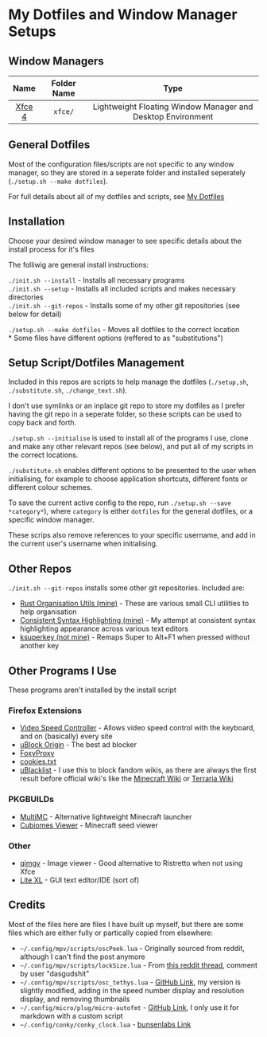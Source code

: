 # My Dotfiles and Window Manager Setups

## Window Managers

| Name | Folder Name | Type |
| :-: | :-: | :-: |	
| [Xfce 4](info/xfce4.md) | `xfce/` | Lightweight Floating Window Manager and Desktop Environment |

## General Dotfiles

Most of the configuration files/scripts are not specific to any window manager, so they are stored in a seperate folder and installed seperately (`./setup.sh --make dotfiles`).

For full details about all of my dotfiles and scripts, see [My Dotfiles](https://randomcoder67.github.io/dotfiles/index.html)

## Installation

Choose your desired window manager to see specific details about the install process for it's files

The folliwig are general install instructions:

`./init.sh --install` - Installs all necessary programs  
`./init.sh --setup` - Installs all included scripts and makes necessary directories  
`./init.sh --git-repos` - Installs some of my other git repositories (see below for detail)  

`./setup.sh --make dotfiles` - Moves all dotfiles to the correct location  
	* Some files have different options (reffered to as "substitutions")

## Setup Script/Dotfiles Management

Included in this repos are scripts to help manage the dotfiles (`./setup,sh`, `./substitute.sh`, `./change_text.sh`). 

I don't use symlinks or an inplace git repo to store my dotfiles as I prefer having the git repo in a seperate folder, so these scripts can be used to copy back and forth.

`./setup.sh --initialise` is used to install all of the programs I use, clone and make any other relevant repos (see below), and put all of my scripts in the correct locations.

`./substitute.sh` enables different options to be presented to the user when initialising, for example to choose application shortcuts, different fonts or different colour schemes.

To save the current active config to the repo, run `./setup.sh --save *category*`), where `category` is either `dotfiles` for the general dotfiles, or a specific window manager.

These scrips also remove references to your specific username, and add in the current user's username when initialising.

## Other Repos

`./init.sh --git-repos` installs some other git repositories. Included are:

* [Rust Organisation Utils (mine)](ADDLINK) - These are various small CLI utilities to help organisation
* [Consistent Syntax Highlighting (mine)](ADDLINK) - My attempt at consistent syntax highlighting appearance across various text editors
* [ksuperkey (not mine)](https://github.com/hanschen/ksuperkey) - Remaps Super to Alt+F1 when pressed without another key

## Other Programs I Use

These programs aren't installed by the install script

### Firefox Extensions

* [Video Speed Controller](https://addons.mozilla.org/en-GB/firefox/addon/videospeed/) - Allows video speed control with the keyboard, and on (basically) every site
* [uBlock Origin](https://addons.mozilla.org/en-GB/firefox/addon/ublock-origin/) - The best ad blocker
* [FoxyProxy](https://addons.mozilla.org/en-GB/firefox/addon/foxyproxy-standard/)
* [cookies.txt](https://addons.mozilla.org/en-US/firefox/addon/cookies-txt/)
* [uBlacklist](https://addons.mozilla.org/en-GB/firefox/addon/ublacklist/) - I use this to block fandom wikis, as there are always the first result before official wiki's like the [Minecraft Wiki](https://minecraft.wiki/) or [Terraria Wiki](https://terraria.wiki.gg/wiki/Terraria_Wiki)

### PKGBUILDs

* [MultiMC](https://github.com/MultiMC/multimc-pkgbuild) - Alternative lightweight Minecraft launcher
* [Cubiomes Viewer](https://aur.archlinux.org/packages/cubiomes-viewer) - Minecraft seed viewer

### Other

* [qimgv](https://github.com/easymodo/qimgv) - Image viewer - Good alternative to Ristretto when not using Xfce
* [Lite XL](https://lite-xl.com/) - GUI text editor/IDE (sort of)

## Credits

Most of the files here are files I have built up myself, but there are some files which are either fully or partically copied from elsewhere:

* `~/.config/mpv/scripts/oscPeek.lua` - Originally sourced from reddit, although I can't find the post anymore
* `~/.config/mpv/scripts/lockSize.lua` - From [this reddit thread](https://www.reddit.com/r/mpv/comments/ob22cd/any_way_to_stop_automatic_resizing_when_youre/), comment by user "dasgudshit"
* `~/.config/mpv/scripts/osc_tethys.lua` - [GitHub Link](https://github.com/Zren/mpv-osc-tethys), my version is slightly modified, adding in the speed number display and resolution display, and removing thumbnails
* `~/.config/micro/plug/micro-autofmt` - [GitHub Link](https://github.com/a11ce/micro-autofmt/), I only use it for markdown with a custom script
* `~/.config/conky/conky_clock.lua` - [bunsenlabs Link](https://forums.bunsenlabs.org/viewtopic.php?id=6939)
